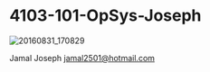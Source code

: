 # 4103-101-OpSys-Joseph
![20160831_170829](https://cloud.githubusercontent.com/assets/21350948/18148321/db0dd4c6-6fa6-11e6-812b-604bef424b4c.jpg)

Jamal Joseph
jamal2501@hotmail.com
